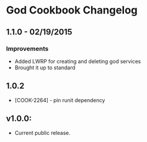 God Cookbook Changelog
=======================
1.1.0 - 02/19/2015
------------------
### Improvements
* Added LWRP for creating and deleting god services
* Brought it up to standard

1.0.2
-----
* [COOK-2264] - pin runit dependency

## v1.0.0:

* Current public release.
